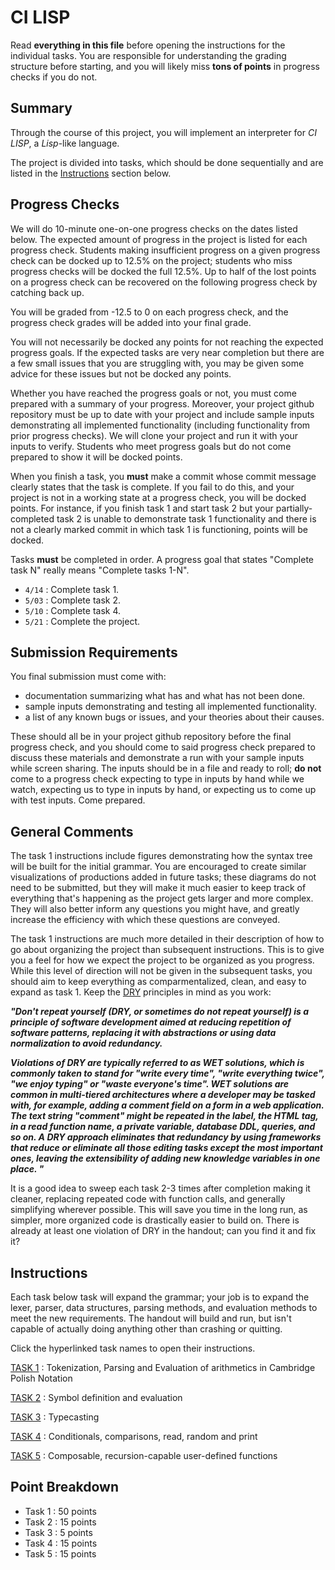 # CI LISP

Read **everything in this file** before opening the instructions for the individual tasks. You are responsible for understanding the grading structure before starting, and you will likely miss **tons of points** in progress checks if you do not.

## Summary

Through the course of this project, you will implement an interpreter for *CI LISP*, a *Lisp*-like language.

The project is divided into tasks, which should be done sequentially and are listed in the [Instructions](#instructions) section below.

## Progress Checks

We will do 10-minute one-on-one progress checks on the  dates listed below. The expected amount of progress in the project is listed for each progress check. Students making insufficient progress on a given progress check can be docked up to 12.5% on the project; students who miss progress checks will be docked the full 12.5%. Up to half of the lost points on a progress check can be recovered on the following progress check by catching back up. 

You will be graded from -12.5 to 0 on each progress check, and the progress check grades will be added into your final grade.

You will not necessarily be docked any points for not reaching the expected progress goals. If the expected tasks are very near completion but there are a few small issues that you are struggling with, you may be given some advice for these issues but not be docked any points.

Whether you have reached the progress goals or not, you must come prepared with a summary of your progress. Moreover, your project github repository must be up to date with your project and include sample inputs demonstrating all implemented functionality (including functionality from prior progress checks). We will clone your project and run it with your inputs to verify. Students who meet progress goals but do not come prepared to show it will be docked points.

When you finish a task, you **must** make a commit whose commit message clearly states that the task is complete. If you fail to do this, and your project is not in a working state at a progress check, you will be docked points. For instance, if you finish task 1 and start task 2 but your partially-completed task 2 is unable to demonstrate task 1 functionality and there is not a clearly marked commit in which task 1 is functioning, points will be docked.

Tasks **must** be completed in order. A progress goal that states "Complete task N" really means "Complete tasks 1-N".

* `4/14` : Complete task 1.
* `5/03` : Complete task 2.
* `5/10` : Complete task 4.
* `5/21` : Complete the project.

## Submission Requirements

You final submission must come with:

* documentation summarizing what has and what has not been done.
* sample inputs demonstrating and testing all implemented functionality.
* a list of any known bugs or issues, and your theories about their causes.

These should all be in your project github repository before the final progress check, and you should come to said progress check prepared to discuss these materials and demonstrate a run with your sample inputs while screen sharing. The inputs should be in a file and ready to roll; **do not** come to a progress check expecting to type in inputs by hand while we watch, expecting us to type in inputs by hand, or expecting us to come up with test inputs. Come prepared.

## General Comments

The task 1 instructions include figures demonstrating how the syntax tree will be built for the initial grammar. You are encouraged to create similar visualizations of productions added in future tasks; these diagrams do not need to be submitted, but they will make it much easier to keep track of everything that's happening as the project gets larger and more complex. They will also better inform any questions you might have, and greatly increase the efficiency with which these questions are conveyed.

The task 1 instructions are much more detailed in their description of how to go about organizing the project than subsequent instructions. This is to give you a feel for how we expect the project to be organized as you progress. While this level of direction will not be given in the subsequent tasks, you should aim to keep everything as comparmentalized, clean, and easy to expand as task 1. Keep the [DRY](https://en.wikipedia.org/wiki/Don%27t_repeat_yourself) principles in mind as you work:

__*"Don't repeat yourself (DRY, or sometimes do not repeat yourself) is a principle of software development aimed at reducing repetition of software patterns, replacing it with abstractions or using data normalization to avoid redundancy.*__

__*Violations of DRY are typically referred to as WET solutions, which is commonly taken to stand for "write every time", "write everything twice", "we enjoy typing" or "waste everyone's time". WET solutions are common in multi-tiered architectures where a developer may be tasked with, for example, adding a comment field on a form in a web application. The text string "comment" might be repeated in the label, the HTML tag, in a read function name, a private variable, database DDL, queries, and so on. A DRY approach eliminates that redundancy by using frameworks that reduce or eliminate all those editing tasks except the most important ones, leaving the extensibility of adding new knowledge variables in one place.
"*__

It is a good idea to sweep each task 2-3 times after completion making it cleaner, replacing repeated code with function calls, and generally simplifying wherever possible. This will save you time in the long run, as simpler, more organized code is drastically easier to build on. There is already at least one violation of DRY in the handout; can you find it and fix it?

## <a name="instructions"></a> Instructions

Each task below task will expand the grammar; your job is to expand the lexer, parser, data structures, parsing methods, and evaluation methods to meet the new requirements. The handout will build and run, but isn't capable of actually doing anything other than crashing or quitting.

Click the hyperlinked task names to open their instructions.

[TASK 1](./instructions/task_1.md) : Tokenization, Parsing and Evaluation of arithmetics in Cambridge Polish Notation

[TASK 2](./instructions/task_2.md) : Symbol definition and evaluation

[TASK 3](./instructions/task_3.md) : Typecasting

[TASK 4](./instructions/task_4.md) : Conditionals, comparisons, read, random and print

[TASK 5](./instructions/task_5.md) : Composable, recursion-capable user-defined functions

## Point Breakdown

* Task 1 : 50 points
* Task 2 : 15 points
* Task 3 : 5 points
* Task 4 : 15 points
* Task 5 : 15 points
